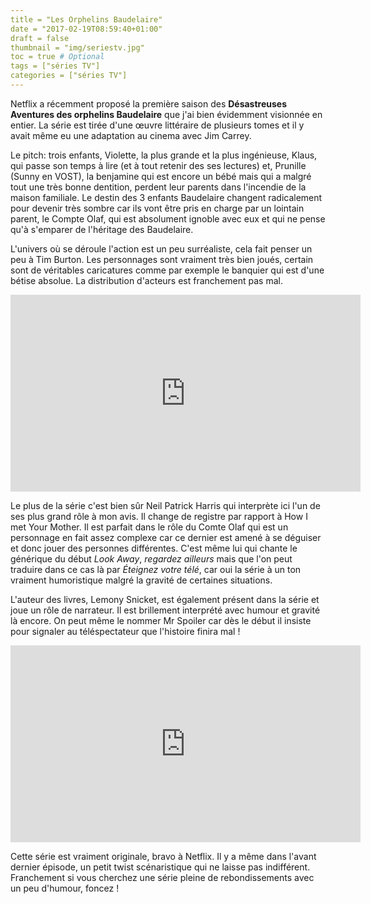 ```yaml
---
title = "Les Orphelins Baudelaire"
date = "2017-02-19T08:59:40+01:00"
draft = false
thumbnail = "img/seriestv.jpg"
toc = true # Optional
tags = ["séries TV"]
categories = ["séries TV"]
---
```



Netflix a récemment proposé la première saison des **Désastreuses Aventures des orphelins Baudelaire** que j'ai bien évidemment visionnée en entier. La série est tirée d'une œuvre littéraire de plusieurs tomes et il y avait même eu une adaptation au cinema avec Jim Carrey.

Le pitch: trois enfants, Violette, la plus grande et la plus ingénieuse, Klaus, qui passe son temps à lire (et à tout retenir des ses lectures) et, Prunille (Sunny en VOST), la benjamine qui est encore un bébé mais qui a malgré tout une très bonne dentition, perdent leur parents dans l'incendie de la maison familiale. Le destin des 3 enfants Baudelaire changent radicalement pour devenir très sombre car ils vont être pris en charge par un lointain parent, le Compte Olaf, qui est absolument ignoble avec eux et qui ne pense qu'à s'emparer de l'héritage des Baudelaire.

L'univers où se déroule l'action est un peu surréaliste, cela fait penser un peu à Tim Burton. Les personnages sont vraiment très bien joués, certain sont de véritables caricatures comme par exemple le banquier qui est d'une bétise absolue. La distribution d'acteurs est franchement pas mal.

<iframe width="560" height="315" src="https://www.youtube.com/embed/Tup-5yOcJuM" frameborder="0" allowfullscreen></iframe>

Le plus de la série c'est bien sûr Neil Patrick Harris qui interprète ici l'un de ses plus grand rôle à mon avis. Il change de registre par rapport à How I met Your Mother. Il est parfait dans le rôle du Comte Olaf qui est un personnage en fait assez complexe car ce dernier est amené à se déguiser et donc jouer des personnes différentes. C'est même lui qui chante le générique du début *Look Away*, *regardez ailleurs* mais que l'on peut traduire dans ce cas là par *Éteignez votre télé*, car oui la série à un ton vraiment humoristique malgré la gravité de certaines situations.

L'auteur des livres, Lemony Snicket, est également présent dans la série et joue un rôle de narrateur. Il est brillement interprété avec humour et gravité là encore. On peut même le nommer Mr Spoiler car dès le début il insiste pour signaler au téléspectateur que l'histoire finira mal !

<iframe width="560" height="315" src="https://www.youtube.com/embed/6hlNVt-STn4" frameborder="0" allowfullscreen></iframe>

Cette série est vraiment originale, bravo à Netflix. Il y a même dans l'avant dernier épisode, un petit twist scénaristique qui ne laisse pas indifférent. Franchement si vous cherchez une série pleine de rebondissements avec un peu d'humour, foncez !
